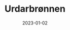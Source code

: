 ---
title: "Urdarbrønnen"
linkTitle: "NAS: Urdarbrønnen"
date: 2023-01-02
weight: 2
description: >
  En beskrivelse av NAS-et som heter Urdarbrønnen.
---